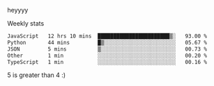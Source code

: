 heyyyy

Weekly stats
<!--START_SECTION:waka-->

```txt
JavaScript   12 hrs 10 mins  ███████████████████████▒░   93.00 %
Python       44 mins         █▒░░░░░░░░░░░░░░░░░░░░░░░   05.67 %
JSON         5 mins          ▒░░░░░░░░░░░░░░░░░░░░░░░░   00.73 %
Other        1 min           ░░░░░░░░░░░░░░░░░░░░░░░░░   00.20 %
TypeScript   1 min           ░░░░░░░░░░░░░░░░░░░░░░░░░   00.16 %
```

<!--END_SECTION:waka-->
5 is greater than 4 :)
